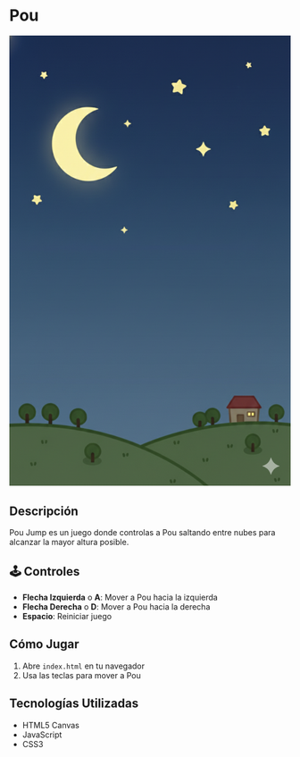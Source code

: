 # Pou 

![Pou](IMGS/Fondo.png)

## Descripción
Pou Jump es un juego donde controlas a Pou saltando entre nubes para alcanzar la mayor altura posible.

## 🕹️ Controles
- **Flecha Izquierda** o **A**: Mover a Pou hacia la izquierda
- **Flecha Derecha** o **D**: Mover a Pou hacia la derecha  
- **Espacio**: Reiniciar juego 

## Cómo Jugar
1. Abre `index.html` en tu navegador
2. Usa las teclas para mover a Pou


## Tecnologías Utilizadas
- HTML5 Canvas
- JavaScript
- CSS3

